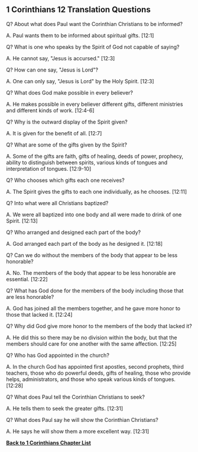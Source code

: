 ## 1 Corinthians 12 Translation Questions ##

Q? About what does Paul want the Corinthian Christians to be informed?

A. Paul wants them to be informed about spiritual gifts. [12:1]

Q? What is one who speaks by the Spirit of God not capable of saying?

A. He cannot say, "Jesus is accursed." [12:3]

Q? How can one say, "Jesus is Lord"?

A. One can only say, "Jesus is Lord" by the Holy Spirit. [12:3]

Q? What does God make possible in every believer?

A. He makes possible in every believer different gifts, different ministries and different kinds of work. [12:4-6]

Q? Why is the outward display of the Spirit given?

A. It is given for the benefit of all. [12:7]

Q? What are some of the gifts given by the Spirit?

A. Some of the gifts are faith, gifts of healing, deeds of power, prophecy, ability to distinguish between spirits, various kinds of tongues and interpretation of tongues. [12:9-10]

Q? Who chooses which gifts each one receives?

A. The Spirit gives the gifts to each one individually, as he chooses. [12:11]

Q? Into what were all Christians baptized?

A. We were all baptized into one body and all were made to drink of one Spirit. [12:13]

Q? Who arranged and designed each part of the body?

A. God arranged each part of the body as he designed it. [12:18]

Q? Can we do without the members of the body that appear to be less honorable?

A. No. The members of the body that appear to be less honorable are essential. [12:22]

Q? What has God done for the members of the body including those that are less honorable?

A. God has joined all the members together, and he gave more honor to those that lacked it. [12:24]

Q? Why did God give more honor to the members of the body that lacked it?

A. He did this so there may be no division within the body, but that the members should care for one another with the same affection. [12:25]

Q? Who has God appointed in the church?

A. In the church God has appointed first apostles, second prophets, third teachers, those who do powerful deeds, gifts of healing, those who provide helps, administrators, and those who speak various kinds of tongues. [12:28]

Q? What does Paul tell the Corinthian Christians to seek?

A. He tells them to seek the greater gifts. [12:31]

Q? What does Paul say he will show the Corinthian Christians?

A. He says he will show them a more excellent way. [12:31]

__[Back to 1 Corinthians Chapter List](./)__


